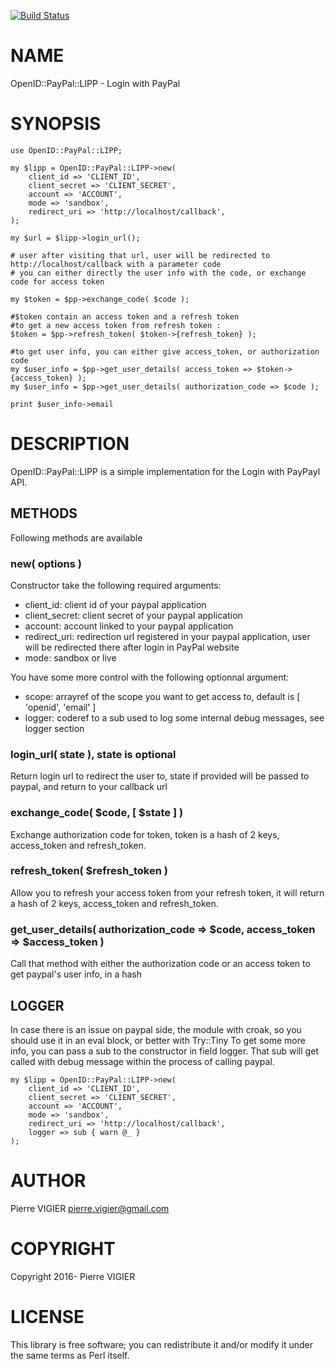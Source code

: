 [![Build Status](https://travis-ci.org/pierre-vigier/OpenID-PayPal-LIPP.svg?branch=master)](https://travis-ci.org/pierre-vigier/OpenID-PayPal-LIPP)

# NAME

OpenID::PayPal::LIPP - Login with PayPal

# SYNOPSIS

    use OpenID::PayPal::LIPP;

    my $lipp = OpenID::PayPal::LIPP->new(
        client_id => 'CLIENT_ID',
        client_secret => 'CLIENT_SECRET',
        account => 'ACCOUNT',
        mode => 'sandbox',
        redirect_uri => 'http://localhost/callback',
    );

    my $url = $lipp->login_url();

    # user after visiting that url, user will be redirected to http://localhost/callback with a parameter code
    # you can either directly the user info with the code, or exchange code for access token

    my $token = $pp->exchange_code( $code );

    #$token contain an access token and a refresh token
    #to get a new access token from refresh token :
    $token = $pp->refresh_token( $token->{refresh_token} );

    #to get user info, you can either give access_token, or authorization code
    my $user_info = $pp->get_user_details( access_token => $token->{access_token} );
    my $user_info = $pp->get_user_details( authorization_code => $code );

    print $user_info->email

# DESCRIPTION

OpenID::PayPal::LIPP is a simple implementation for the Login with PayPayl API.

## METHODS

Following methods are available

### new( options )

Constructor take the following required arguments:

- client\_id: client id of your paypal application
- client\_secret: client secret of your paypal application
- account: account linked to your paypal application
- redirect\_uri: redirection url registered in your paypal application, user will be redirected there after login in PayPal website
- mode: sandbox or live

You have some more control with the following optionnal argument:

- scope: arrayref of the scope you want to get access to, default is \[ 'openid', 'email' \]
- logger: coderef to a sub used to log some internal debug messages, see logger section

### login\_url( state ), state is optional

Return login url to redirect the user to, state if provided will be passed to paypal, and return to your callback url

### exchange\_code( $code, \[ $state \] )

Exchange authorization code for token, token is a hash of 2 keys, access\_token and refresh\_token.

### refresh\_token( $refresh\_token )

Allow you to refresh your access token from your refresh token, it will return a hash of 2 keys, access\_token and refresh\_token.

### get\_user\_details( authorization\_code => $code, access\_token => $access\_token )

Call that method with either the authorization code or an access token to get paypal's user info, in a hash

## LOGGER

In case there is an issue on paypal side, the module with croak, so you should use it in an eval block, or better with Try::Tiny
To get some more info, you can pass a sub to the constructor in field logger. That sub will get called with debug message within the process
of calling paypal.

    my $lipp = OpenID::PayPal::LIPP->new(
        client_id => 'CLIENT_ID',
        client_secret => 'CLIENT_SECRET',
        account => 'ACCOUNT',
        mode => 'sandbox',
        redirect_uri => 'http://localhost/callback',
        logger => sub { warn @_ }
    );

# AUTHOR

Pierre VIGIER <pierre.vigier@gmail.com>

# COPYRIGHT

Copyright 2016- Pierre VIGIER

# LICENSE

This library is free software; you can redistribute it and/or modify
it under the same terms as Perl itself.
